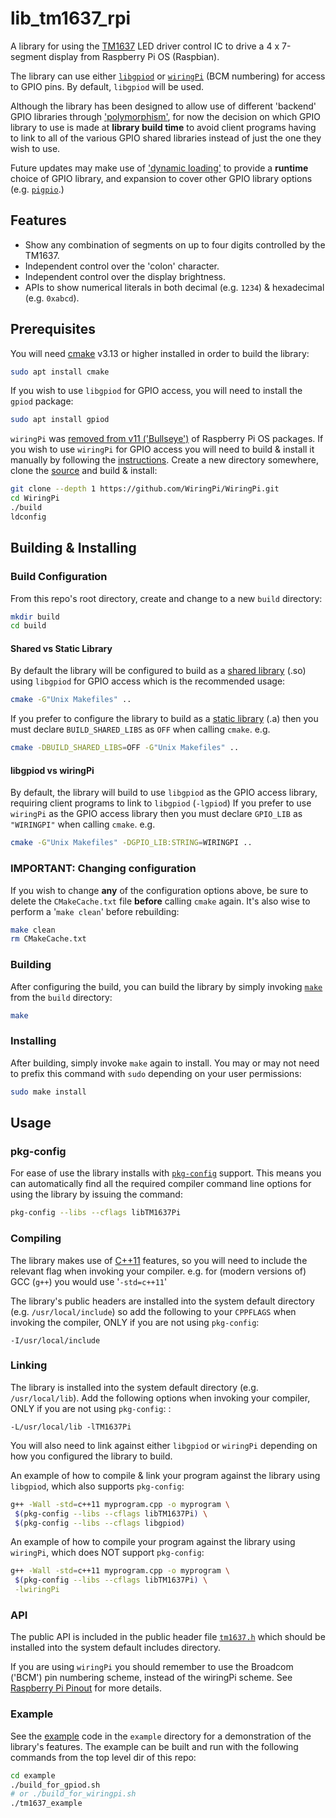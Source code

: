 # lib_tm1637_rpi
A library for using the [TM1637](https://datasheetspdf.com/pdf-file/788613/TitanMicro/TM1637/1) LED driver control IC to drive a 4 x 7-segment display from Raspberry Pi OS (Raspbian). 

The library can use either [`libgpiod`](https://git.kernel.org/pub/scm/libs/libgpiod/libgpiod.git/)
or [`wiringPi`](https://github.com/WiringPi/WiringPi) (BCM numbering) for access to GPIO pins. By default, `libgpiod` will be used.

Although the library has been designed to allow use of different 'backend' GPIO libraries through 
['polymorphism'](https://en.wikipedia.org/wiki/Polymorphism_(computer_science)),
for now the decision on which GPIO library to use is made at **library build time** to avoid client
programs having to link to all of the various GPIO shared libraries instead of just the one they
wish to use.

Future updates may make use of ['dynamic loading'](https://en.wikipedia.org/wiki/Dynamic_loading) to provide a **runtime** choice of GPIO library, and expansion to cover other GPIO library options
(e.g. [`pigpio`](https://abyz.me.uk/rpi/pigpio/).)

## Features
* Show any combination of segments on up to four digits controlled by the TM1637.
* Independent control over the 'colon' character.
* Independent control over the display brightness.
* APIs to show numerical literals in both decimal (e.g. `1234`) & hexadecimal (e.g. `0xabcd`).

## Prerequisites
You will need [cmake](https://cmake.org/) v3.13 or higher installed in order to build the library:
```sh
sudo apt install cmake
```
If you wish to use `libgpiod` for GPIO access, you will need to install the `gpiod` package:
```sh
sudo apt install gpiod
```
`wiringPi` was [removed from v11 ('Bullseye')](https://github.com/RPi-Distro/repo/issues/214#issuecomment-1016542851) of Raspberry Pi OS packages. If you wish to use `wiringPi` for GPIO access you will need to build & install it manually by following the
[instructions](https://github.com/WiringPi/WiringPi/blob/master/INSTALL). 
Create a new directory somewhere, clone the
[source](https://github.com/WiringPi/WiringPi.git) and build & install:
```sh
git clone --depth 1 https://github.com/WiringPi/WiringPi.git
cd WiringPi
./build
ldconfig
```

## Building & Installing

### Build Configuration
From this repo's root directory, create and change to a new `build` directory:
```sh
mkdir build
cd build
```

#### Shared vs Static Library
By default the library will be configured to build as a [shared library](https://en.wikipedia.org//wiki/Library_(computing)#Shared_libraries) (.so) using `libgpiod` for GPIO access which is the recommended usage:
```sh
cmake -G"Unix Makefiles" ..
```
If you prefer to configure the library to build as a [static library](https://en.wikipedia.org/wiki/Static_library) (.a) then you must declare `BUILD_SHARED_LIBS` as `OFF` when calling `cmake`. e.g.
```sh
cmake -DBUILD_SHARED_LIBS=OFF -G"Unix Makefiles" ..
```

#### libgpiod vs wiringPi
By default, the library will build to use `libgpiod` as the GPIO access library, requiring client programs
to link to `libgpiod` (`-lgpiod`) If you prefer to use `wiringPi` as the GPIO access library then you
must declare `GPIO_LIB` as `"WIRINGPI"` when calling `cmake`. e.g.
```sh
cmake -G"Unix Makefiles" -DGPIO_LIB:STRING=WIRINGPI ..
```

### **IMPORTANT**: Changing configuration
If you wish to change **any** of the configuration options above, be sure to delete the `CMakeCache.txt` file **before** calling `cmake` again. It's also wise to perform a '`make clean`' before rebuilding:
```sh
make clean
rm CMakeCache.txt
```

### Building
After configuring the build, you can build the library by simply invoking [`make`](https://www.gnu.org/software/make/) from the `build` directory:
```sh
make
```

### Installing
After building, simply invoke `make` again to install. You may or may not need to prefix this command with `sudo` depending on your user permissions:
```sh
sudo make install
```

## Usage
### pkg-config
For ease of use the library installs with [`pkg-config`](https://www.freedesktop.org/wiki/Software/pkg-config/) support. This means you can automatically find all the required compiler command line options for using the library by issuing the command:
```sh
pkg-config --libs --cflags libTM1637Pi
```

### Compiling
The library makes use of [C++11](https://en.cppreference.com/w/cpp/11) features, so you will need to include the relevant flag when invoking your compiler. e.g. for (modern versions of) GCC (`g++`) you would use '`-std=c++11`'

The library's public headers are installed into the system default directory (e.g. `/usr/local/include`)
so add the following to your `CPPFLAGS` when invoking the compiler, ONLY if you are not using `pkg-config`:
```
-I/usr/local/include
```
### Linking
The library is installed into the system default directory (e.g. `/usr/local/lib`). Add the following options when invoking your compiler, ONLY if you are not using `pkg-config`: :
```
-L/usr/local/lib -lTM1637Pi
```

You will also need to link against either `libgpiod` or `wiringPi` depending on how you configured the library to build. 

An example of how to compile & link your program against the library using `libgpiod`, which also supports `pkg-config`:
```sh
g++ -Wall -std=c++11 myprogram.cpp -o myprogram \
 $(pkg-config --libs --cflags libTM1637Pi) \
 $(pkg-config --libs --cflags libgpiod)
```
An example of how to compile your program against the library using `wiringPi`, which does NOT support `pkg-config`:
```sh
g++ -Wall -std=c++11 myprogram.cpp -o myprogram \
 $(pkg-config --libs --cflags libTM1637Pi) \
 -lwiringPi
```

### API
The public API is included in the public header file [`tm1637.h`](./inc/tm1637.h) which should be installed into the system default includes directory.

If you are using `wiringPi` you should remember to use the Broadcom ('BCM') pin numbering scheme, instead of the wiringPi scheme. See [Raspberry Pi Pinout](https://pinout.xyz/#) for more details.

### Example
See the [example](./example/tm1637_example.cpp) code in the `example` directory for a demonstration of the library's features. The example can be built and run with the following commands from the top level dir of this repo:
```sh
cd example
./build_for_gpiod.sh
# or ./build_for_wiringpi.sh 
./tm1637_example 
```